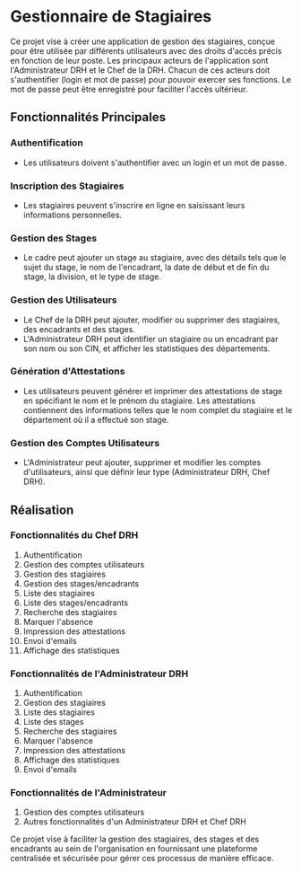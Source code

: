 # Gestionnaire de Stagiaires

Ce projet vise à créer une application de gestion des stagiaires, conçue pour être utilisée par différents utilisateurs avec des droits d'accès précis en fonction de leur poste. Les principaux acteurs de l'application sont l'Administrateur DRH et le Chef de la DRH. Chacun de ces acteurs doit s'authentifier (login et mot de passe) pour pouvoir exercer ses fonctions. Le mot de passe peut être enregistré pour faciliter l'accès ultérieur.

## Fonctionnalités Principales

### Authentification
- Les utilisateurs doivent s'authentifier avec un login et un mot de passe.

### Inscription des Stagiaires
- Les stagiaires peuvent s'inscrire en ligne en saisissant leurs informations personnelles.

### Gestion des Stages
- Le cadre peut ajouter un stage au stagiaire, avec des détails tels que le sujet du stage, le nom de l'encadrant, la date de début et de fin du stage, la division, et le type de stage.

### Gestion des Utilisateurs
- Le Chef de la DRH peut ajouter, modifier ou supprimer des stagiaires, des encadrants et des stages.
- L'Administrateur DRH peut identifier un stagiaire ou un encadrant par son nom ou son CIN, et afficher les statistiques des départements.

### Génération d'Attestations
- Les utilisateurs peuvent générer et imprimer des attestations de stage en spécifiant le nom et le prénom du stagiaire. Les attestations contiennent des informations telles que le nom complet du stagiaire et le département où il a effectué son stage.

### Gestion des Comptes Utilisateurs
- L'Administrateur peut ajouter, supprimer et modifier les comptes d'utilisateurs, ainsi que définir leur type (Administrateur DRH, Chef DRH).

## Réalisation

### Fonctionnalités du Chef DRH
1. Authentification
2. Gestion des comptes utilisateurs
3. Gestion des stagiaires
4. Gestion des stages/encadrants
5. Liste des stagiaires
6. Liste des stages/encadrants
7. Recherche des stagiaires
8. Marquer l'absence
9. Impression des attestations
10. Envoi d'emails
11. Affichage des statistiques

### Fonctionnalités de l'Administrateur DRH
1. Authentification
2. Gestion des stagiaires
3. Liste des stagiaires
4. Liste des stages
5. Recherche des stagiaires
6. Marquer l'absence
7. Impression des attestations
8. Affichage des statistiques
9. Envoi d'emails

### Fonctionnalités de l'Administrateur
1. Gestion des comptes utilisateurs
2. Autres fonctionnalités d'un Administrateur DRH et Chef DRH

Ce projet vise à faciliter la gestion des stagiaires, des stages et des encadrants au sein de l'organisation en fournissant une plateforme centralisée et sécurisée pour gérer ces processus de manière efficace.
